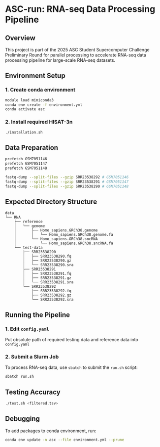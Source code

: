 
# ASC-run: RNA-seq Data Processing Pipeline

## Overview
This project is part of the 2025 ASC Student Supercomputer Challenge Preliminary Round for parallel processing to accelerate RNA-seq data processing pipeline for large-scale RNA-seq datasets.

## Environment Setup


### 1. Create conda environment
```bash
module load miniconda3
conda env create -f environment.yml
conda activate asc
```


### 2. Install required HISAT-3n
```bash
./installation.sh
```

## Data Preparation
```bash
prefetch GSM7051146
prefetch GSM7051147
prefetch GSM7051148

fastq-dump --split-files --gzip SRR23538292 # GSM7051146
fastq-dump --split-files --gzip SRR23538291 # GSM7051147
fastq-dump --split-files --gzip SRR23538290 # GSM7051148
```

## Expected Directory Structure
```
data
└── RNA
    ├── reference
    │   └── genome
    │       ├── Homo_sapiens.GRCh38.genome
    │       │   └── Homo_sapiens.GRCh38.genome.fa
    │       └── Homo_sapiens.GRCh38.sncRNA
    │           └── Homo_sapiens.GRCh38.sncRNA.fa
    └── test-data
        ├── SRR23538290
        │   ├── SRR23538290.fq
        │   ├── SRR23538290.gz
        │   └── SRR23538290.sra
        ├── SRR23538291
        │   ├── SRR23538291.fq
        │   ├── SRR23538291.gz
        │   └── SRR23538291.sra
        └── SRR23538292
            ├── SRR23538292.fq
            ├── SRR23538292.gz
            └── SRR23538292.sra
```

## Running the Pipeline
### 1. Edit `config.yaml`
Put obsolute path of required testing data and reference data into `config.yaml`



### 2. Submit a Slurm Job
To process RNA-seq data, use `sbatch` to submit the `run.sh` script:
```bash
sbatch run.sh
```

## Testing Accuracy
```bash
./test.sh <filtered.tsv>
```



## Debugging

To add packages to conda environment, run:

```bash
conda env update -n asc --file environment.yml --prune   
```
